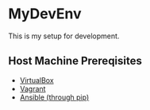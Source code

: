# MyDevEnv
This is my setup for development.

## Host Machine Prereqisites
* [VirtualBox](https://www.virtualbox.org/wiki/Downloads)
* [Vagrant](https://www.vagrantup.com/downloads.html)
* [Ansible (through pip)](https://docs.ansible.com/ansible/intro_installation.html#latest-releases-via-pip)